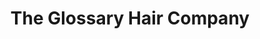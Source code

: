 ---
title: "The Glossary Hair Company"
url: /abbots-langley/the-glossary-hair-company/
shop: hairdresser
---